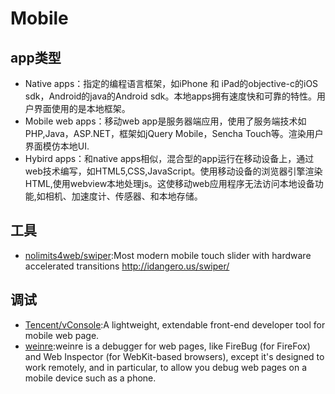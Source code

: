 # Mobile

## app类型

* Native apps：指定的编程语言框架，如iPhone 和 iPad的objective-c的iOS sdk，Android的java的Android sdk。本地apps拥有速度快和可靠的特性。用户界面使用的是本地框架。
* Mobile web apps：移动web app是服务器端应用，使用了服务端技术如PHP,Java，ASP.NET，框架如jQuery Mobile，Sencha Touch等。渲染用户界面模仿本地UI.
* Hybird apps：和native apps相似，混合型的app运行在移动设备上，通过web技术编写，如HTML5,CSS,JavaScript。使用移动设备的浏览器引擎渲染HTML,使用webview本地处理js。这使移动web应用程序无法访问本地设备功能,如相机、加速度计、传感器、和本地存储。

## 工具

* [nolimits4web/swiper](https://github.com/nolimits4web/swiper):Most modern mobile touch slider with hardware accelerated transitions http://idangero.us/swiper/

## 调试

* [Tencent/vConsole](https://github.com/Tencent/vConsole):A lightweight, extendable front-end developer tool for mobile web page.
* [weinre](https://people.apache.org/~pmuellr/weinre/docs/latest/Home.html):weinre is a debugger for web pages, like FireBug (for FireFox) and Web Inspector (for WebKit-based browsers), except it's designed to work remotely, and in particular, to allow you debug web pages on a mobile device such as a phone.
